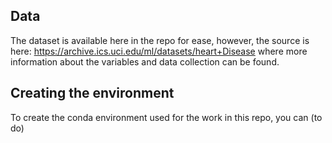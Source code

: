 ## Data
The dataset is available here in the repo for ease, however, the source is here: https://archive.ics.uci.edu/ml/datasets/heart+Disease where more information about the variables and data collection can be found.

## Creating the environment
To create the conda environment used for the work in this repo, you can (to do)

